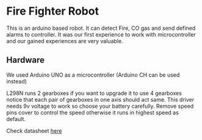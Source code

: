# Fire Fighter Robot
This is an arduino based robot.
It can detect Fire, CO gas and send defined alarms to controller.
It was our first experience to work with microcontroller and our gained experiences are very valuable.


## Hardware 
We used Arduino UNO as a microcontroller (Arduino CH can be used instead)


L298N runs 2 gearboxes if you want to upgrade it to use 4 gearboxes notice that each pair of gearboxes in one axis should act same. This driver needs 9v voltage to work so choose your battery carefully.
Remove speed pins cover to control the speed otherwise it runs in highest speed as default.

Check datasheet [here](https://components101.com/sites/default/files/component_datasheet/L298N-Motor-Driver-Datasheet.pdf)

